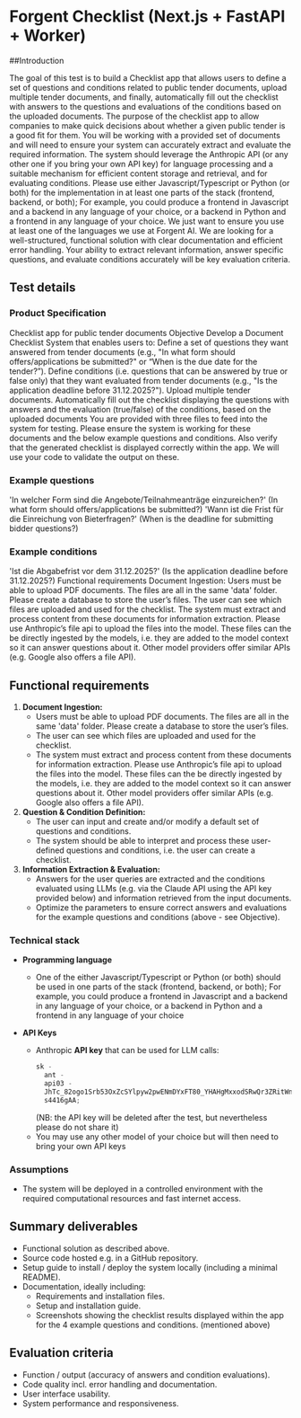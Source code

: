 # Forgent Checklist (Next.js + FastAPI + Worker)

##Introduction

The goal of this test is to build a Checklist app that allows users to define a set of questions and conditions related to public tender documents, upload multiple tender documents, and finally, automatically fill out the checklist with answers to the questions and evaluations of the conditions based on the uploaded documents.
The purpose of the checklist app to allow companies to make quick decisions about whether a given public tender is a good fit for them.
You will be working with a provided set of documents and will need to ensure your system can accurately extract and evaluate the required information.
The system should leverage the Anthropic API (or any other one if you bring your own API key) for language processing and a suitable mechanism for efficient content storage and retrieval, and for evaluating conditions. Please use either Javascript/Typescript or Python (or both) for the implementation in at least one parts of the stack (frontend, backend, or both); For example, you could produce a frontend in Javascript and a backend in any language of your choice, or a backend in Python and a frontend in any language of your choice. We just want to ensure you use at least one of the languages we use at Forgent AI.
We are looking for a well-structured, functional solution with clear documentation and efficient error handling. Your ability to extract relevant information, answer specific questions, and evaluate conditions accurately will be key evaluation criteria.

## Test details

### Product Specification

Checklist app for public tender documents
Objective
Develop a Document Checklist System that enables users to:
Define a set of questions they want answered from tender documents (e.g., "In what form should offers/applications be submitted?" or “When is the due date for the tender?”).
Define conditions (i.e. questions that can be answered by true or false only) that they want evaluated from tender documents (e.g., "Is the application deadline before 31.12.2025?").
Upload multiple tender documents.
Automatically fill out the checklist displaying the questions with answers and the evaluation (true/false) of the conditions, based on the uploaded documents
You are provided with three files to feed into the system for testing. Please ensure the system is working for these documents and the below example questions and conditions. Also verify that the generated checklist is displayed correctly within the app. We will use your code to validate the output on these.

### Example questions

'In welcher Form sind die Angebote/Teilnahmeanträge einzureichen?' (In what form should offers/applications be submitted?)
'Wann ist die Frist für die Einreichung von Bieterfragen?' (When is the deadline for submitting bidder questions?)

### Example conditions

'Ist die Abgabefrist vor dem 31.12.2025?' (Is the application deadline before 31.12.2025?)
Functional requirements
Document Ingestion:
Users must be able to upload PDF documents. The files are all in the same 'data' folder. Please create a database to store the user’s files.
The user can see which files are uploaded and used for the checklist.
The system must extract and process content from these documents for information extraction. Please use Anthropic’s file api to upload the files into the model. These files can the be directly ingested by the models, i.e. they are added to the model context so it can answer questions about it. Other model providers offer similar APIs (e.g. Google also offers a file API).

## Functional requirements

1. **Document Ingestion:**
   - Users must be able to upload PDF documents. The files are all in the same 'data' folder. Please create a database to store the user’s files.
   - The user can see which files are uploaded and used for the checklist.
   - The system must extract and process content from these documents for information extraction. Please use Anthropic’s file api to upload the files into the model. These files can the be directly ingested by the models, i.e. they are added to the model context so it can answer questions about it. Other model providers offer similar APIs (e.g. Google also offers a file API).
2. **Question & Condition Definition:**
   - The user can input and create and/or modify a default set of questions and conditions.
   - The system should be able to interpret and process these user-defined questions and conditions, i.e. the user can create a checklist.
3. **Information Extraction & Evaluation:**
   - Answers for the user queries are extracted and the conditions evaluated using LLMs (e.g. via the Claude API using the API key provided below) and information retrieved from the input documents.
   - Optimize the parameters to ensure correct answers and evaluations for the example questions and conditions (above - see Objective).

### Technical stack

- **Programming language**

  - One of the either Javascript/Typescript or Python (or both) should be used in one parts of the stack (frontend, backend, or both); For example, you could produce a frontend in Javascript and a backend in any language of your choice, or a backend in Python and a frontend in any language of your choice

- **API Keys**
  - Anthropic **API key** that can be used for LLM calls:
    ```jsx
    sk -
      ant -
      api03 -
      JhTc_82ogo1Srb53OxZcSYlpyw2pwENmDYxFT80_YHAHgMxxodSRwQr3ZRitWnRYzY2Ovoxqfmjd295mr7_cAg -
      s4416gAA;
    ```
    (NB: the API key will be deleted after the test, but nevertheless please do not share it)
  - You may use any other model of your choice but will then need to bring your own API keys

### Assumptions

- The system will be deployed in a controlled environment with the required computational resources and fast internet access.

## Summary deliverables

- Functional solution as described above.
- Source code hosted e.g. in a GitHub repository.
- Setup guide to install / deploy the system locally (including a minimal README).
- Documentation, ideally including:
  - Requirements and installation files.
  - Setup and installation guide.
  - Screenshots showing the checklist results displayed within the app for the 4 example questions and conditions. (mentioned above)

## Evaluation criteria

- Function / output (accuracy of answers and condition evaluations).
- Code quality incl. error handling and documentation.
- User interface usability.
- System performance and responsiveness.
